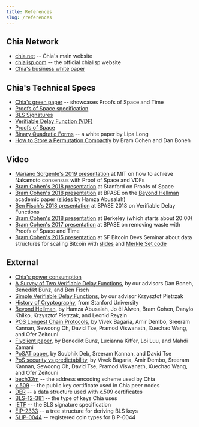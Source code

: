 ```yaml
---
title: References
slug: /references
---
```


## Chia Network

- [chia.net](https://www.chia.net/) -- Chia's main website
- [chialisp.com](https://chialisp.com) -- the official chialisp website
- [Chia's business white paper](https://www.chia.net/whitepaper "Chia's business white paper")

## Chia's Technical Specs

- [Chia's green paper](https://docs.chia.net/green-paper-abstract "Chia's Green Paper") -- showcases Proofs of Space and Time
- [Proofs of Space specification](https://www.chia.net/assets/Chia_Proof_of_Space_Construction_v1.1.pdf)
- [BLS Signatures](https://github.com/Chia-Network/bls-signatures "Chia's BLS Signatures on GitHub")
- [Verifiable Delay Function (VDF)](https://github.com/Chia-Network/chiavdf "Chia's VDF on GitHub")
- [Proofs of Space](https://github.com/Chia-Network/chiapos "Chia's Proof of Space repository on GitHub")
- [Binary Quadratic Forms](https://github.com/Chia-Network/vdf-competition/blob/main/classgroups.pdf "Binary quadratic forms white paper, by Lipa Long") -- a white paper by Lipa Long
- [How to Store a Permutation Compactly](https://hackmd.io/@dabo/rkP8Pcf9t) by Bram Cohen and Dan Boneh

## Video

- [Mariano Sorgente's 2019 presentation](https://youtu.be/_075bzQPooU) at MIT on how to achieve Nakamoto consensus with Proof of Space and VDFs
- [Bram Cohen's 2018 presentation](https://www.youtube.com/watch?v=2Zlcgt8FVz4) at Stanford on Proofs of Space
- [Bram Cohen's 2018 presentation](https://www.youtube.com/watch?v=iqxkO7C-cyk) at BPASE on the [Beyond Hellman](https://eprint.iacr.org/2017/893.pdf "Beyond Hellman's Time-Memory Trade Offs with Applications to Proofs of Space") academic paper ([slides](https://view.publitas.com/chia-network/pbase18slides/page/1) by Hamza Abusalah)
- [Ben Fisch's 2018 presentation](https://www.youtube.com/watch?v=qUoagL7OZ1k&feature=youtu.be) at BPASE 2018 on Verifiable Delay Functions
- [Bram Cohen's 2018 presentation](https://www.facebook.com/BlockchainatBerkeley/videos/2006069823011271/) at Berkeley (which starts about 20:00)
- [Bram Cohen's 2017 presentation](https://www.youtube.com/watch?v=aYG0NxoG7yw) at BPASE on removing waste with Proofs of Space and Time
- [Bram Cohen's 2015 presentation](https://www.youtube.com/watch?v=zZaB4hM8SQ4) at SF Bitcoin Devs Seminar about data structures for scaling Bitcoin with [slides](https://view.publitas.com/chia-network/bitcoin_data_structures/) and [Merkle Set code](https://github.com/bramcohen/MerkleSet)

## External

- [Chia's power consumption](https://chiapower.org "Chia's energy consumption statistics")
- [A Survey of Two Verifiable Delay Functions](https://eprint.iacr.org/2018/712.pdf "The underlying technology of Proof of Time"), by our advisors Dan Boneh, Benedikt Bünz, and Ben Fisch
- [Simple Verifiable Delay Functions](https://eprint.iacr.org/2018/627.pdf "The basis for Proof of Time"), by our advisor Krzysztof Pietrzak
- [History of Cryptography](https://cs.stanford.edu/people/eroberts/courses/soco/projects/public-key-cryptography/history.html#:~:text=The%20idea%20of%20public%20key,known%20as%20the%20knapsack%20problem), from Stanford University
- [Beyond Hellman](https://eprint.iacr.org/2017/893.pdf "Beyond Hellman's Time-Memory Trade Offs with Applications to Proofs of Space"), by Hamza Abusalah, Jo ̈el Alwen, Bram Cohen, Danylo Khilko, Krzysztof Pietrzak, and Leonid Reyzin
- [POS Longest Chain Protocols](http://tselab.stanford.edu/downloads/PoS_LC_SBC2020.pdf), by Vivek Bagaria, Amir Dembo, Sreeram Kannan, Sewoong Oh, David Tse, Pramod Viswanath, Xuechao Wang, and Ofer Zeitouni
- [Flyclient paper](https://eprint.iacr.org/2019/226.pdf), by Benedikt Bunz, Lucianna Kiffer, Loi Luu, and Mahdi Zamani
- [PoSAT paper](https://arxiv.org/abs/2010.08154), by Soubhik Deb, Sreeram Kannan, and David Tse
- [PoS security vs predictability](https://arxiv.org/pdf/1910.02218.pdf), by Vivek Bagaria, Amir Dembo, Sreeram Kannan, Sewoong Oh, David Tse, Pramod Viswanath, Xuechao Wang, and Ofer Zeitouni
- [bech32m](https://github.com/bitcoin/bips/blob/master/bip-0350.mediawiki) -- the address encoding scheme used by Chia
- [x.509](https://en.wikipedia.org/wiki/X.509) -- the public key certificate used in Chia peer nodes
- [DER](https://wiki.openssl.org/index.php/DER) -- a data structure used with x.509 certificates
- [BLS-12-381](https://github.com/zkcrypto/bls12_381) -- the type of keys Chia uses
- [IETF](https://datatracker.ietf.org/doc/draft-irtf-cfrg-bls-signature/) -- the BLS signature specification
- [EIP-2333](https://eips.ethereum.org/EIPS/eip-2333) -- a tree structure for deriving BLS keys
- [SLIP-0044](https://github.com/satoshilabs/slips/blob/master/slip-0044.md) -- registered coin types for BIP-0044
